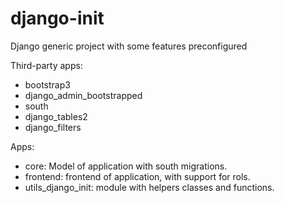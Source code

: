 django-init
===========

Django generic project with some features preconfigured

Third-party apps:
- bootstrap3
- django_admin_bootstrapped
- south 
- django_tables2 
- django_filters

Apps:
- core: Model of application with south migrations.
- frontend: frontend of application, with support for rols.
- utils_django_init: module with helpers classes and functions.

